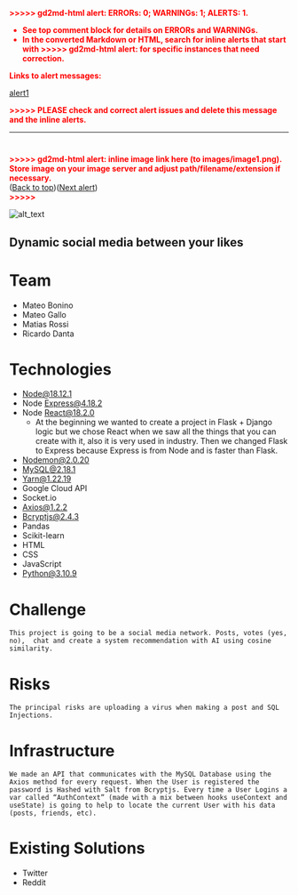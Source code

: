 <!-- Output copied to clipboard! -->

<!-----

You have some errors, warnings, or alerts. If you are using reckless mode, turn it off to see inline alerts.
* ERRORs: 0
* WARNINGs: 0
* ALERTS: 1

Conversion time: 0.478 seconds.


Using this Markdown file:

1. Paste this output into your source file.
2. See the notes and action items below regarding this conversion run.
3. Check the rendered output (headings, lists, code blocks, tables) for proper
   formatting and use a linkchecker before you publish this page.

Conversion notes:

* Docs to Markdown version 1.0β34
* Tue Jan 24 2023 11:52:57 GMT-0800 (PST)
* Source doc: Zora
* This document has images: check for >>>>>  gd2md-html alert:  inline image link in generated source and store images to your server. NOTE: Images in exported zip file from Google Docs may not appear in  the same order as they do in your doc. Please check the images!


WARNING:
You have 6 H1 headings. You may want to use the "H1 -> H2" option to demote all headings by one level.

----->


<p style="color: red; font-weight: bold">>>>>>  gd2md-html alert:  ERRORs: 0; WARNINGs: 1; ALERTS: 1.</p>
<ul style="color: red; font-weight: bold"><li>See top comment block for details on ERRORs and WARNINGs. <li>In the converted Markdown or HTML, search for inline alerts that start with >>>>>  gd2md-html alert:  for specific instances that need correction.</ul>

<p style="color: red; font-weight: bold">Links to alert messages:</p><a href="#gdcalert1">alert1</a>

<p style="color: red; font-weight: bold">>>>>> PLEASE check and correct alert issues and delete this message and the inline alerts.<hr></p>



# 

<p id="gdcalert1" ><span style="color: red; font-weight: bold">>>>>>  gd2md-html alert: inline image link here (to images/image1.png). Store image on your image server and adjust path/filename/extension if necessary. </span><br>(<a href="#">Back to top</a>)(<a href="#gdcalert2">Next alert</a>)<br><span style="color: red; font-weight: bold">>>>>> </span></p>


![alt_text](images/image1.png "image_tooltip")



## Dynamic social media between your likes


# Team



* Mateo Bonino
* Mateo Gallo
* Matias Rossi
* Ricardo Danta


# Technologies



* Node@18.12.1
* Node Express@4.18.2
* Node React@18.2.0
    * At the beginning we wanted to create a project in Flask + Django logic but we chose React when we saw all the things that you can create with it, also it is very used in industry. Then we changed Flask to Express because Express is from Node and is faster than Flask.
* Nodemon@2.0.20
* MySQL@2.18.1
* Yarn@1.22.19
* Google Cloud API
* Socket.io
* Axios@1.2.2
* Bcryptjs@2.4.3
* Pandas
* Scikit-learn
* HTML
* CSS
* JavaScript
* Python@3.10.9


# Challenge


    This project is going to be a social media network. Posts, votes (yes, no),  chat and create a system recommendation with AI using cosine similarity.


# Risks


    The principal risks are uploading a virus when making a post and SQL Injections.


# Infrastructure


    We made an API that communicates with the MySQL Database using the Axios method for every request. When the User is registered the password is Hashed with Salt from Bcryptjs. Every time a User Logins a var called “AuthContext” (made with a mix between hooks useContext and useState) is going to help to locate the current User with his data (posts, friends, etc).


# Existing Solutions



* Twitter
* Reddit
